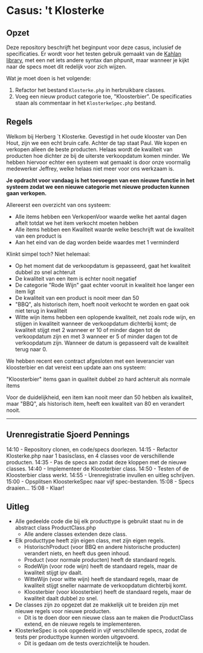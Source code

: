 # Casus: 't Klosterke

## Opzet

Deze repository beschrijft het beginpunt voor deze casus, inclusief de specificaties. Er wordt voor het testen gebruik gemaakt van de [Kahlan library](https://kahlan.github.io/docs/), met een net iets andere syntax dan phpunit, maar wanneer je kijkt naar de specs moet dit redelijk voor zich wijzen.

Wat je moet doen is het volgende:

1. Refactor het bestand `Klosterke.php` in herbruikbare classes.
2. Voeg een nieuw product categorie toe, "Kloosterbier". De specificaties staan als commentaar in het `KlosterkeSpec.php` bestand.

## Regels

Welkom bij Herberg `t Klosterke. Gevestigd in het oude klooster van Den Hout, zijn we een echt bruin cafe. Achter de tap staat Paul. We kopen en verkopen alleen de beste producten. Helaas wordt de kwaliteit van producten hoe dichter ze bij de uiterste verkoopdatum komen minder. 
We hebben hiervoor echter een systeem wat gemaakt is door onze voormalig medewerker Jeffrey, welke helaas niet meer voor ons werkzaam is. 

**Je opdracht voor vandaag is het toevoegen van een nieuwe functie in het systeem zodat we een nieuwe categorie met nieuwe producten kunnen gaan verkopen.**

Allereerst een overzicht van ons systeem:

- Alle items hebben een VerkopenVoor waarde welke het aantal dagen aftelt totdat we het item verkocht moeten hebben
- Alle items hebben een Kwaliteit waarde welke beschrijft wat de kwaliteit van een product is
- Aan het eind van de dag worden beide waardes met 1 verminderd

Klinkt simpel toch? Niet helemaal:

- Op het moment dat de verkoopdatum is gepasseerd, gaat het kwaliteit dubbel zo snel achteruit
- De kwaliteit van een item is echter nooit negatief
- De categorie "Rode Wijn" gaat echter vooruit in kwaliteit hoe langer een item ligt
- De kwaliteit van een product is nooit meer dan 50
- "BBQ", als historisch item, hoeft nooit verkocht te worden en gaat ook niet terug in kwaliteit
- Witte wijn items hebben een oplopende kwaliteit, net zoals rode wijn, en stijgen in kwaliteit wanneer de verkoopdatum dichterbij komt; de kwaliteit stijgt met 2 wanneer er 10 of minder dagen tot de verkoopdatum zijn en met 3 wanneer er 5 of minder dagen tot de verkoopdatum zijn. Wanneer de datum is gepasseerd valt de kwaliteit terug naar 0.

We hebben recent een contract afgesloten met een leverancier van kloosterbier en dat vereist een update aan ons systeem:

"Kloosterbier" items gaan in qualiteit dubbel zo hard achteruit als normale items

Voor de duidelijkheid, een item kan nooit meer dan 50 hebben als kwaliteit, maar "BBQ", als historisch item, heeft een kwaliteit van 80 en verandert nooit.

---

## Urenregistratie Sjoerd Pennings
14:10 - Repository clonen, en code/specs doorlezen.
14:15 - Refactor Klosterke.php naar 1 basisclass, en 4 classes voor de verschillende producten.
14:35 - Pas de specs aan zodat deze kloppen met de nieuwe classes.
14:40 - Implementeer de Kloosterbier class.
14:50 - Testen of de Kloosterbier class werkt.
14:55 - Urenregistratie invullen en uitleg schrijven.
15:00 - Opsplitsen KloosterkeSpec naar vijf spec-bestanden.
15:08 - Specs draaien...
15:08 - Klaar!

## Uitleg
- Alle gedeelde code die bij elk producttype is gebruikt staat nu in de abstract class ProductClass.php
  - Alle andere classes extenden deze class.
- Elk producttype heeft zijn eigen class, met zijn eigen regels.
  - HistorischProduct (voor BBQ en andere historische producten) verandert niets, en heeft dus geen inhoud.
  - Product (voor normale producten) heeft de standaard regels.
  - RodeWijn (voor rode wijn) heeft de standaard regels, maar de kwaliteit stijgt ipv daalt.
  - WitteWijn (voor witte wijn) heeft de standaard regels, maar de kwaliteit stijgt sneller naarmate de verkoopdatum dichterbij komt.
  - Kloosterbier (voor kloosterbier) heeft de standaard regels, maar de kwaliteit daalt dubbel zo snel.
- De classes zijn zo opgezet dat ze makkelijk uit te breiden zijn met nieuwe regels voor nieuwe producten.
  - Dit is te doen door een nieuwe class aan te maken die ProductClass extend, en de nieuwe regels te implementeren.
- KlosterkeSpec is ook opgedeeld in vijf verschillende specs, zodat de tests per producttype kunnen worden uitgevoerd.
  - Dit is gedaan om de tests overzichtelijk te houden.
